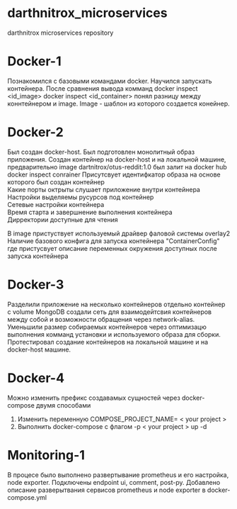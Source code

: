 # darthnitrox_microservices
darthnitrox microservices repository  

# Docker-1
Познакомился с базовыми командами docker. Научился запускать контейнера. После сравнения вывода комманд docker inspect <id_image> docker inspect <id_container> понял разницу между коннтейнером и image. Image - шаблон из которого создается конейнер.

# Docker-2
Был создан docker-host. Был подготовлен монолитный образ приложения. Создан контейнер на docker-host и на локальной машине, предварительно image dartnitrox/otus-reddit:1.0 был залит на docker hub
docker inspect conrainer
Присутсвует идентифкатор образа на основе которого был создан контейнер  
Какие порты октрыты слушает приложение внутри контейнера  
Настройки выделяемы русурсов под контейнер  
Сетевые настройки контейнера  
Время старта и завершнение выполнения контейнера  
Дирректории доступные для чтения  

В image пристуствует используемый драйвер фаловой системы overlay2  
Наличие базового конфига для запуска контейнера "ContainerConfig"  где пристусвует описание  переменных окружения доступных после запуска контейнера

# Docker-3
Разделили приложение на несколько контейнеров отдельно контейнер с volume MongoDB создали сеть для взаимодейтсвия контейнеров между собой и возможности обращения через network-alias. 
Уменьшили размер собираемых контейнеров через оптимизацю выполнения комманд установки и используемого образа для сборки. Протестировал создание контейнеров на локальной машине и на docker-host машине.

# Docker-4
Можно изменить префикс создавамых сущностей через docker-compose двумя способами  
1. Изменить переменную COMPOSE_PROJECT_NAME= < your project >
2. Выполнить docker-compose с флагом -p < your project > up -d

# Monitoring-1
В процесе было выполнено развертывание prometheus и его настройка, node exporter. Подключены endpoint ui, comment, post-py. Добавлено описание разверытвания сервисов prometheus и node exporter в docker-compose.yml
